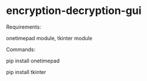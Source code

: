 # encryption-decryption-gui
Requirements:

onetimepad module, tkinter module

Commands:

pip install onetimepad

pip install tkinter
